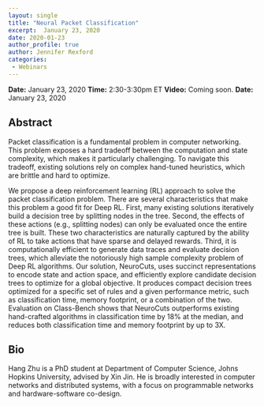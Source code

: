 ```yaml
---
layout: single
title: "Neural Packet Classification"
excerpt:  January 23, 2020
date: 2020-01-23
author_profile: true
author: Jennifer Rexford
categories: 
 - Webinars
---
```


<strong>Date:</strong> January 23, 2020
<strong>Time:</strong> 2:30-3:30pm ET
<strong>Video:</strong> Coming soon.
<strong>Date:</strong> January 23, 2020
 
## Abstract
Packet classification is a fundamental problem in computer networking. This
problem exposes a hard tradeoff between the computation and state complexity,
which makes it particularly challenging. To navigate this tradeoff, existing
solutions rely on complex hand-tuned heuristics, which are brittle and hard to
optimize. 

We propose a deep reinforcement learning (RL) approach to solve the packet classification problem. There are several characteristics that make this problem a good fit for Deep RL. First, many existing solutions iteratively build a decision tree by splitting nodes in the tree. Second, the effects of these actions (e.g., splitting nodes) can only be evaluated once the entire tree is built. These two characteristics are naturally captured by the ability of RL to take actions that have sparse and delayed rewards. Third, it is computationally efficient to generate data traces and evaluate decision trees, which alleviate the notoriously high sample complexity problem of Deep RL algorithms. Our solution, NeuroCuts, uses succinct representations to encode state and action space, and efficiently explore candidate decision trees to optimize for a global objective. It produces compact decision trees optimized for a specific set of rules and a given performance metric, such as classification time, memory footprint, or a combination of the two. Evaluation on Class-Bench shows that NeuroCuts outperforms existing hand-crafted algorithms in classification time by 18% at the median, and reduces both classification time and memory footprint by up to 3X.

## Bio
Hang Zhu is a PhD student at Department of Computer Science, Johns Hopkins University, advised by Xin Jin. He is broadly interested in computer networks and distributed systems, with a focus on programmable networks and hardware-software co-design.
                      
